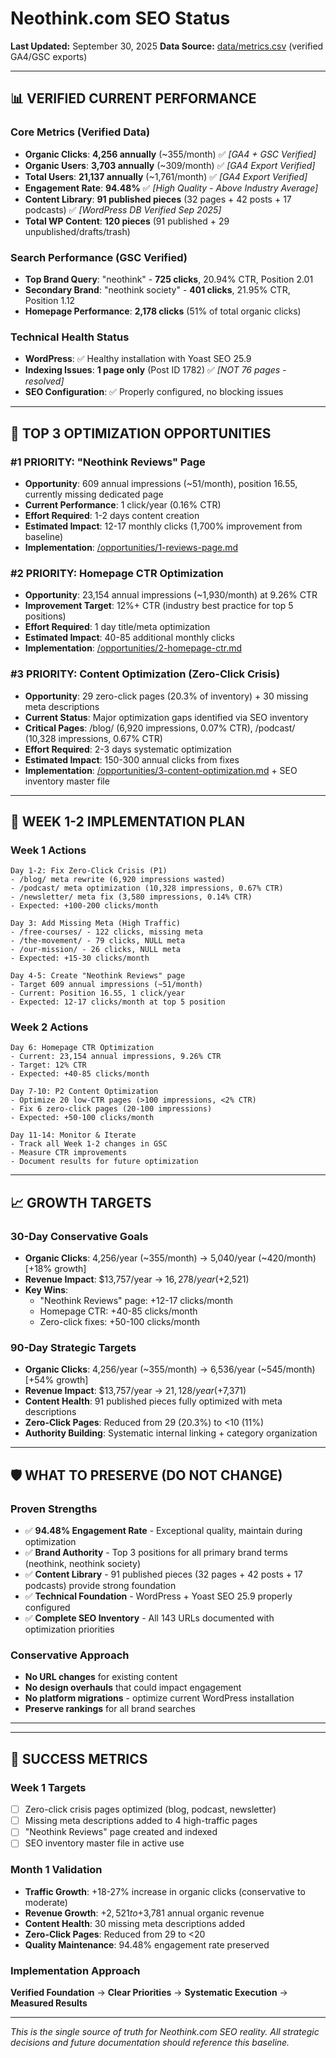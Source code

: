 # Neothink.com SEO Status

**Last Updated:** September 30, 2025
**Data Source:** [data/metrics.csv](data/metrics.csv) (verified GA4/GSC exports)

---

## 📊 VERIFIED CURRENT PERFORMANCE

### **Core Metrics (Verified Data)**
- **Organic Clicks**: **4,256 annually** (~355/month) ✅ *[GA4 + GSC Verified]*
- **Organic Users**: **3,703 annually** (~309/month) ✅ *[GA4 Export Verified]*
- **Total Users**: **21,137 annually** (~1,761/month) ✅ *[GA4 Export Verified]*
- **Engagement Rate**: **94.48%** ✅ *[High Quality - Above Industry Average]*
- **Content Library**: **91 published pieces** (32 pages + 42 posts + 17 podcasts) ✅ *[WordPress DB Verified Sep 2025]*
- **Total WP Content**: **120 pieces** (91 published + 29 unpublished/drafts/trash)

### **Search Performance (GSC Verified)**
- **Top Brand Query**: "neothink" - **725 clicks**, 20.94% CTR, Position 2.01
- **Secondary Brand**: "neothink society" - **401 clicks**, 21.95% CTR, Position 1.12
- **Homepage Performance**: **2,178 clicks** (51% of total organic clicks)

### **Technical Health Status**
- **WordPress**: ✅ Healthy installation with Yoast SEO 25.9
- **Indexing Issues**: **1 page only** (Post ID 1782) ✅ *[NOT 76 pages - resolved]*
- **SEO Configuration**: ✅ Properly configured, no blocking issues

---

## 🎯 TOP 3 OPTIMIZATION OPPORTUNITIES

### **#1 PRIORITY: "Neothink Reviews" Page**
- **Opportunity**: 609 annual impressions (~51/month), position 16.55, currently missing dedicated page
- **Current Performance**: 1 click/year (0.16% CTR)
- **Effort Required**: 1-2 days content creation
- **Estimated Impact**: 12-17 monthly clicks (1,700% improvement from baseline)
- **Implementation**: [/opportunities/1-reviews-page.md](opportunities/1-reviews-page.md)

### **#2 PRIORITY: Homepage CTR Optimization**
- **Opportunity**: 23,154 annual impressions (~1,930/month) at 9.26% CTR
- **Improvement Target**: 12%+ CTR (industry best practice for top 5 positions)
- **Effort Required**: 1 day title/meta optimization
- **Estimated Impact**: 40-85 additional monthly clicks
- **Implementation**: [/opportunities/2-homepage-ctr.md](opportunities/2-homepage-ctr.md)

### **#3 PRIORITY: Content Optimization (Zero-Click Crisis)**
- **Opportunity**: 29 zero-click pages (20.3% of inventory) + 30 missing meta descriptions
- **Current Status**: Major optimization gaps identified via SEO inventory
- **Critical Pages**: /blog/ (6,920 impressions, 0.07% CTR), /podcast/ (10,328 impressions, 0.67% CTR)
- **Effort Required**: 2-3 days systematic optimization
- **Estimated Impact**: 150-300 annual clicks from fixes
- **Implementation**: [/opportunities/3-content-optimization.md](opportunities/3-content-optimization.md) + SEO inventory master file

---

## 🎯 WEEK 1-2 IMPLEMENTATION PLAN

### **Week 1 Actions**
```
Day 1-2: Fix Zero-Click Crisis (P1)
- /blog/ meta rewrite (6,920 impressions wasted)
- /podcast/ meta optimization (10,328 impressions, 0.67% CTR)
- /newsletter/ meta fix (3,580 impressions, 0.14% CTR)
- Expected: +100-200 clicks/month

Day 3: Add Missing Meta (High Traffic)
- /free-courses/ - 122 clicks, missing meta
- /the-movement/ - 79 clicks, NULL meta
- /our-mission/ - 26 clicks, NULL meta
- Expected: +15-30 clicks/month

Day 4-5: Create "Neothink Reviews" page
- Target 609 annual impressions (~51/month)
- Current: Position 16.55, 1 click/year
- Expected: 12-17 clicks/month at top 5 position
```

### **Week 2 Actions**
```
Day 6: Homepage CTR Optimization
- Current: 23,154 annual impressions, 9.26% CTR
- Target: 12% CTR
- Expected: +40-85 clicks/month

Day 7-10: P2 Content Optimization
- Optimize 20 low-CTR pages (>100 impressions, <2% CTR)
- Fix 6 zero-click pages (20-100 impressions)
- Expected: +50-100 clicks/month

Day 11-14: Monitor & Iterate
- Track all Week 1-2 changes in GSC
- Measure CTR improvements
- Document results for future optimization
```

---

## 📈 GROWTH TARGETS

### **30-Day Conservative Goals**
- **Organic Clicks**: 4,256/year (~355/month) → 5,040/year (~420/month) [+18% growth]
- **Revenue Impact**: $13,757/year → $16,278/year (+$2,521)
- **Key Wins**:
  - "Neothink Reviews" page: +12-17 clicks/month
  - Homepage CTR: +40-85 clicks/month
  - Zero-click fixes: +50-100 clicks/month

### **90-Day Strategic Targets**
- **Organic Clicks**: 4,256/year (~355/month) → 6,536/year (~545/month) [+54% growth]
- **Revenue Impact**: $13,757/year → $21,128/year (+$7,371)
- **Content Health**: 91 published pieces fully optimized with meta descriptions
- **Zero-Click Pages**: Reduced from 29 (20.3%) to <10 (11%)
- **Authority Building**: Systematic internal linking + category organization

---

## 🛡️ WHAT TO PRESERVE (DO NOT CHANGE)

### **Proven Strengths**
- ✅ **94.48% Engagement Rate** - Exceptional quality, maintain during optimization
- ✅ **Brand Authority** - Top 3 positions for all primary brand terms (neothink, neothink society)
- ✅ **Content Library** - 91 published pieces (32 pages + 42 posts + 17 podcasts) provide strong foundation
- ✅ **Technical Foundation** - WordPress + Yoast SEO 25.9 properly configured
- ✅ **Complete SEO Inventory** - All 143 URLs documented with optimization priorities

### **Conservative Approach**
- **No URL changes** for existing content
- **No design overhauls** that could impact engagement
- **No platform migrations** - optimize current WordPress installation
- **Preserve rankings** for all brand searches

---


---

## 🚀 SUCCESS METRICS

### **Week 1 Targets**
- [ ] Zero-click crisis pages optimized (blog, podcast, newsletter)
- [ ] Missing meta descriptions added to 4 high-traffic pages
- [ ] "Neothink Reviews" page created and indexed
- [ ] SEO inventory master file in active use

### **Month 1 Validation**
- **Traffic Growth**: +18-27% increase in organic clicks (conservative to moderate)
- **Revenue Growth**: +$2,521 to +$3,781 annual organic revenue
- **Content Health**: 30 missing meta descriptions added
- **Zero-Click Pages**: Reduced from 29 to <20
- **Quality Maintenance**: 94.48% engagement rate preserved

### **Implementation Approach**
**Verified Foundation** → **Clear Priorities** → **Systematic Execution** → **Measured Results**

---

*This is the single source of truth for Neothink.com SEO reality. All strategic decisions and future documentation should reference this baseline.*